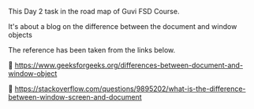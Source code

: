 This Day 2 task in the road map of Guvi FSD Course.

It's about a blog on the difference between the document and window objects

The reference has been taken from the links below.

🔗 https://www.geeksforgeeks.org/differences-between-document-and-window-object

🔗 https://stackoverflow.com/questions/9895202/what-is-the-difference-between-window-screen-and-document
